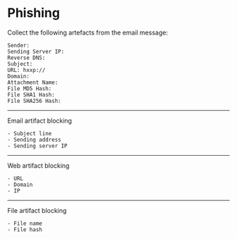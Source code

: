 # Phishing

Collect the following artefacts from the email message:

```
Sender:  
Sending Server IP:  
Reverse DNS:  
Subject:  
URL: hxxp://  
Domain:  
Attachment Name:  
File MD5 Hash:  
File SHA1 Hash:  
File SHA256 Hash:  
```

---


Email artifact blocking  

```
- Subject line  
- Sending address  
- Sending server IP  
```

---

Web artifact blocking

```  
- URL  
- Domain  
- IP  
```

---

File artifact blocking

```  
- File name  
- File hash
```
